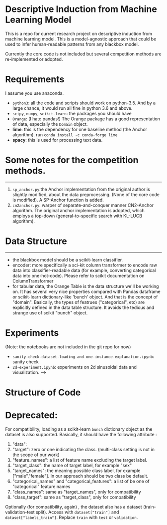 # Descriptive Induction from Machine Learning Model

This is a repo for current research project on descriptive induction from machine learning model.
This is a model-agnostic approach that could be used to infer human-readable patterns from any blackbox model.

Currently the core code is not included but several competition methods are re-implemented or adopted.

# Requirements
I assume you use anaconda.
* `python3`: all the code and scripts should work on python-3.5. And by a large chance, it would run all fine in python 3.6 and above.
* `scipy`, `numpy`, `scikit-learn`: the packages you should have
* `Orange`: (I hate pandas!) The Orange package has a good representation of data, especially the `Domain` object.
* __lime__: this is the dependency for one baseline method (the Anchor algorithm). run `conda install -c conda-forge lime`
* __spacy__: this is used for processing text data.  


# Some notes for the competition methods.
---
1. `sp_anchor.py`:the Anchor implementation from the original author is slightly modified, about the data preprocessing. (None of the core code is modified). A SP-Anchor function is added.
2. `cn2anchor.py`: warper of separate-and-conquer manner CN2-Anchor algorithm. The original anchor implementation is adopted, which employs a top-down (general-to-specific search with KL-LUCB algorithm).  


# Data Structure
---
* the blackbox model should be a scikit-learn classifier.
* encoder: more specifically a sci-kit column transformer to encode raw data into classifier-readable data (for example, converting categorical data into one-hot-code). Please refer to scikit documentation on ColumnTransformer
* for tabular data, the Orange Table is the data structure we'll be working on. It has several very nice properties compared with Pandas dataframe or scikit-learn dictionary-like 'bunch' object. And that is the concept of "domain". Basically, the types of featrues ("categorical", etc) are explicitly defined in the data table structure. It avoids the tedious and strange use of scikit "bunch" object.

# Experiments

(Note: the notebooks are not included in the git repo for now)

* `sanity-check-dataset-loading-and-one-instance-explanation.ipynb`: sanity check
* `2d-experiment.ipynb`: experiments on 2d sinusoidal data and visualization. -->


# Structure of Code

# Deprecated:

For compatibility, loading as a scikit-learn `bunch` dictionary object as the dataset is also supported.  Basically, it should have the following attribute :
1. "data":
2. "target": zero or one indicating the class. (multi-class setting is not in the scope of our work)
3. "feature_names": a list of feature name excluding the target label.
4. "target_class": the name of target label, for example "sex"
5. "target_names": the meaning possible class label, for example ["male","female"]. In our approach should be two class be default.
6. "categorical_names" and "categorical_features": a list of be one of "categorical" feature names
7. "class_names": same as "target_names", only for compatibility
8. "class_target": same as "target_class", only for compatibility

Optionally (for compatibility, again) , the dataset also has a dataset (train-validation-test split). Access with `dataset["train"]` and `dataset["labels_train"]`. Replace `train` with `test` or `validation`.
